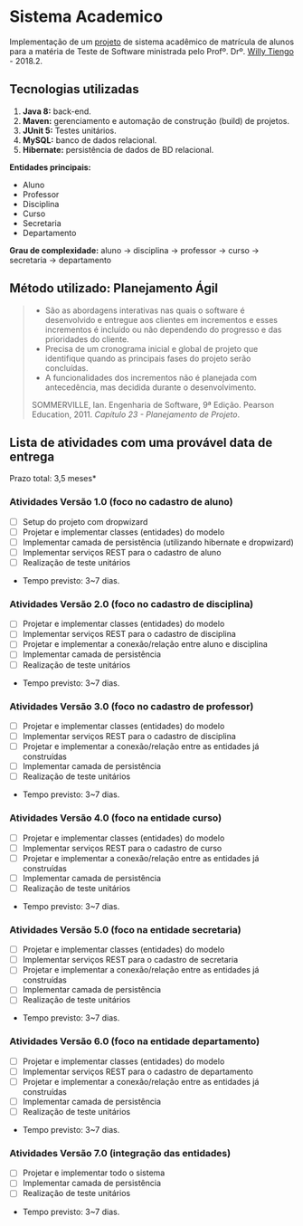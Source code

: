 # Sistema Academico
Implementação de um [projeto](https://drive.google.com/file/d/1ebk_N6R4XshUrAeKfebpPzf-tdvT6ZxL/view?usp=sharing) de sistema acadêmico de matrícula de alunos para a matéria de Teste de Software ministrada pelo Profº. Drº. [Willy Tiengo](https://sites.google.com/site/willytiengo/) - 2018.2.

## Tecnologias utilizadas
1. **Java 8:** back-end.
2. **Maven:** gerenciamento e automação de construção (build) de projetos.
3. **JUnit 5:** Testes unitários.
4. **MySQL:** banco de dados relacional.
5. **Hibernate:** persistência de dados de BD relacional.

**Entidades principais:** 
* Aluno
* Professor 
* Disciplina
* Curso
* Secretaria
* Departamento

**Grau de complexidade:** aluno -> disciplina -> professor -> curso -> secretaria -> departamento


## Método utilizado: Planejamento Ágil
> * São as abordagens interativas nas quais o software é desenvolvido e entregue aos clientes em incrementos e esses incrementos é incluído ou não dependendo do progresso e das prioridades do cliente.
> * Precisa de um cronograma inicial e global de projeto que identifique quando as principais fases do projeto serão concluídas. 
> * A funcionalidades dos incrementos não é planejada com antecedência, mas decidida durante o desenvolvimento.
> 
> SOMMERVILLE, Ian. Engenharia de Software, 9ª Edição. Pearson Education, 2011. *Capítulo 23 - Planejamento de Projeto*.

## Lista de atividades com uma provável data de entrega 

Prazo total: 3,5 meses*

### Atividades Versão 1.0 (foco no cadastro de aluno)
- [ ] Setup do projeto com dropwizard
- [ ] Projetar e implementar classes (entidades) do modelo
- [ ] Implementar camada de persistência (utilizando hibernate e dropwizard)
- [ ] Implementar serviços REST para o cadastro de aluno
- [ ] Realização de teste unitários
- Tempo previsto: 3~7 dias.

### Atividades Versão 2.0 (foco no cadastro de disciplina)
- [ ] Projetar e implementar classes (entidades) do modelo
- [ ] Implementar serviços REST para o cadastro de disciplina
- [ ] Projetar e implementar a conexão/relação entre aluno e disciplina
- [ ] Implementar camada de persistência
- [ ] Realização de teste unitários
- Tempo previsto: 3~7 dias.

### Atividades Versão 3.0 (foco no cadastro de professor)
- [ ] Projetar e implementar classes (entidades) do modelo
- [ ] Implementar serviços REST para o cadastro de disciplina
- [ ] Projetar e implementar a conexão/relação entre as entidades já construídas
- [ ] Implementar camada de persistência 
- [ ] Realização de teste unitários
- Tempo previsto: 3~7 dias.

### Atividades Versão 4.0 (foco na entidade curso)
- [ ] Projetar e implementar classes (entidades) do modelo
- [ ] Implementar serviços REST para o cadastro de curso
- [ ] Projetar e implementar a conexão/relação entre as entidades já construídas
- [ ] Implementar camada de persistência 
- [ ] Realização de teste unitários
- Tempo previsto: 3~7 dias.

### Atividades Versão 5.0 (foco na entidade secretaria)
- [ ] Projetar e implementar classes (entidades) do modelo
- [ ] Implementar serviços REST para o cadastro de secretaria
- [ ] Projetar e implementar a conexão/relação entre as entidades já construídas
- [ ] Implementar camada de persistência 
- [ ] Realização de teste unitários
- Tempo previsto: 3~7 dias.

### Atividades Versão 6.0 (foco na entidade departamento)
- [ ] Projetar e implementar classes (entidades) do modelo
- [ ] Implementar serviços REST para o cadastro de departamento
- [ ] Projetar e implementar a conexão/relação entre as entidades já construídas
- [ ] Implementar camada de persistência 
- [ ] Realização de teste unitários
- Tempo previsto: 3~7 dias.

### Atividades Versão 7.0 (integração das entidades)
- [ ] Projetar e implementar todo o sistema
- [ ] Implementar camada de persistência
- [ ] Realização de teste unitários
- Tempo previsto: 3~7 dias.
